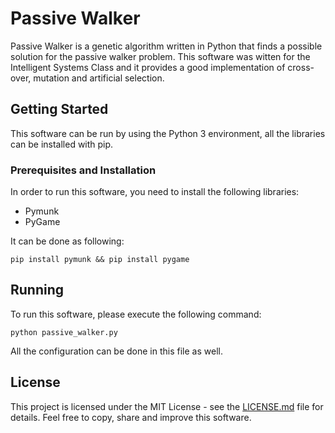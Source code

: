 # Passive Walker

Passive Walker is a genetic algorithm written in Python that finds a possible solution for the passive walker problem.
This software was witten for the Intelligent Systems Class and it provides a good implementation of cross-over, mutation and artificial selection.

## Getting Started

This software can be run by using the Python 3 environment, all the libraries can be installed with pip.

### Prerequisites and Installation

In order to run this software, you need to install the following libraries:

- Pymunk
- PyGame

It can be done as following:

```
pip install pymunk && pip install pygame
```

## Running

To run this software, please execute the following command:

```
python passive_walker.py
```

All the configuration can be done in this file as well.

## License

This project is licensed under the MIT License - see the [LICENSE.md](LICENSE.md) file for details.
Feel free to copy, share and improve this software.
